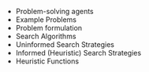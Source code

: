 - Problem-solving agents
- Example Problems
- Problem formulation
- Search Algorithms
- Uninformed Search Strategies
- Informed (Heuristic) Search Strategies
- Heuristic Functions
